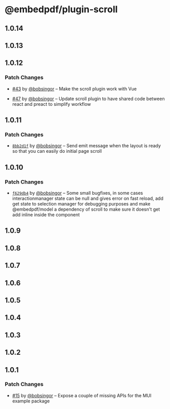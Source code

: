 # @embedpdf/plugin-scroll

## 1.0.14

## 1.0.13

## 1.0.12

### Patch Changes

- [#43](https://github.com/embedpdf/embed-pdf-viewer/pull/43) by [@bobsingor](https://github.com/bobsingor) – Make the scroll plugin work with Vue

- [#47](https://github.com/embedpdf/embed-pdf-viewer/pull/47) by [@bobsingor](https://github.com/bobsingor) – Update scroll plugin to have shared code between react and preact to simplify workflow

## 1.0.11

### Patch Changes

- [`8bb2d1f`](https://github.com/embedpdf/embed-pdf-viewer/commit/8bb2d1f56280ea227b323ec0cdd90478d076ad97) by [@bobsingor](https://github.com/bobsingor) – Send emit message when the layout is ready so that you can easily do initial page scroll

## 1.0.10

### Patch Changes

- [`f629db4`](https://github.com/embedpdf/embed-pdf-viewer/commit/f629db47e1a2693e913defbc1a9e76912af945e3) by [@bobsingor](https://github.com/bobsingor) – Some small bugfixes, in some cases interactionmanager state can be null and gives error on fast reload, add get state to selection manager for debugging purposes and make @embedpdf/model a dependency of scroll to make sure it doesn't get add inline inside the component

## 1.0.9

## 1.0.8

## 1.0.7

## 1.0.6

## 1.0.5

## 1.0.4

## 1.0.3

## 1.0.2

## 1.0.1

### Patch Changes

- [#15](https://github.com/embedpdf/embed-pdf-viewer/pull/15) by [@bobsingor](https://github.com/bobsingor) – Expose a couple of missing APIs for the MUI example package
